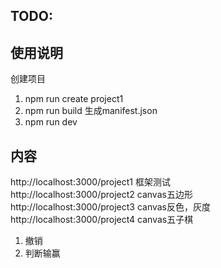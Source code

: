 ## TODO:


## 使用说明
创建项目 
1. npm run create project1
2. npm run build 生成manifest.json
3. npm run dev

## 内容
http://localhost:3000/project1  框架测试 <br />
http://localhost:3000/project2  canvas五边形<br />
http://localhost:3000/project3  canvas反色，灰度<br />
http://localhost:3000/project4  canvas五子棋<br />
1. 撤销
2. 判断输赢